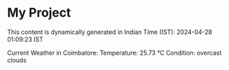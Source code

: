 # My Project

This content is dynamically generated in Indian Time (IST): 2024-04-28 01:09:23 IST


Current Weather in Coimbatore:
Temperature: 25.73 °C
Condition: overcast clouds
